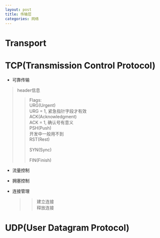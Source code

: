```yaml
---
layout: post
title: 传输层
categories: 网络
---
```



# Transport


# TCP(Transmission Control Protocol)

* 可靠传输

> header信息<br>
>> Flags:<br>
>>    URG(Urgent)<br>
>>        URG = 1, 紧急指针字段才有效<br>
>>    ACK(Acknowledgment)<br>
>>        ACK = 1, 确认号有意义<br>
>>    PSH(Push)<br>
>>        开发中一般用不到<br>
>>    RST(Rest)<br>
>>    <br>
>>    SYN(Sync)<br>
>>    <br>
>>    FIN(Finish)<br>

* 流量控制


* 拥塞控制


* 连接管理<br>
  >>  建立连接<br>
  >>  释放连接<br>


# UDP(User Datagram Protocol)
